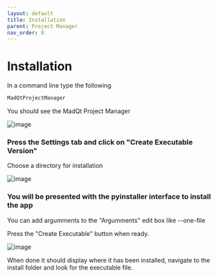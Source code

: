 ```yaml
---
layout: default
title: Installation
parent: Project Manager
nav_order: 0
---
```


# Installation

In a command line type the following
```python
MadQtProjectManager
```

You should see the MadQt Project Manager

![image](https://user-images.githubusercontent.com/30872066/146767192-5e3f2ad9-58d3-444c-a39a-3deb8d576b02.png)


### Press the Settings tab and click on "Create Executable Version"
Choose a directory for installation

![image](https://user-images.githubusercontent.com/30872066/146767548-757fcc44-2b01-410f-ba1d-8288623dc15e.png)

### You will be presented with the pyinstaller interface to install the app
You can add argumments to the "Argumments" edit box like --one-file 

Press the "Create Executable" button when ready.

![image](https://user-images.githubusercontent.com/30872066/146767933-cc3ae195-78cb-4737-a570-10ff87619107.png)


When done it should display where it has been installed, navigate to the install folder and look for the executable file.
